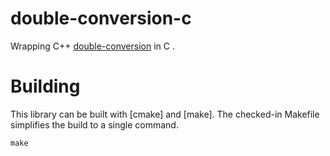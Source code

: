# double-conversion-c
Wrapping C++ [double-conversion](https://github.com/google/double-conversion
) in C .

Building
========

This library can be built with [cmake] and [make].
The checked-in Makefile simplifies the build to a single command.

    make


